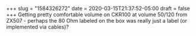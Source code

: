 +++
slug = "1584326272"
date = 2020-03-15T21:37:52-05:00
draft = false
+++
Getting pretty comfortable volume on CKR100 at volume 50/120 from ZX507 - perhaps the 80 Ohm labeled on the box was really just a label (or implemented via cables)?